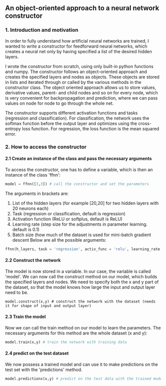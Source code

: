 ## An object-oriented approach to a neural network constructor
### 1. Introduction and motivation
In order to fully understand how artificial neural networks are trained, I wanted to write a constructor for feedforward neural networks, which creates a neural net only by having specified a list of the desired hidden layers.

I wrote the constructor from scratch, using only built-in python functions and numpy. The constructor follows an object-oriented approach and creates the specified layers and nodes as objects. These objects are stored in lists and iterated through or called by the various methods in the constructor class. The object oriented approach allows us to store values, derivative values, parent- and child nodes and so on for every node, which is very convenient for backpropagation and prediction, where we can pass values on node for node to go through the whole net.

The constructor supports different activation functions and tasks (regression and classification). For classification, the network uses the softmax function before the output layer and optimizes using the cross-entropy loss function. For regression, the loss function is the mean squared error.

### 2. How to access the constructor
#### 2.1 Create an instance of the class and pass the necessary arguments
To access the constructor, one has to define a variable, which is then an instance of the class 'ffnn':
```Python
model = ffnn([3,3]) # call the constructor and set the parameters
```

The arguments in brackets are:

1. List of the hidden layers (for example [20,20] for two hidden layers with 20 neurons each)
2. Task (regression or classification, default is regression)
3. Activation function (ReLU or softplus, default is ReLU)
4. Learning rate (step size for the adjustments in parameter learning. default is 0.1)
5. Batch size (how much of the dataset is used for mini-batch gradient descent
Below are all the possible arguments:

```Python
ffnn(h_layers, task = 'regression', activ_func = 'relu', learning_rate = 0.1, batch_size = 0.1)
```

#### 2.2 Construct the network
The model is now stored in a variable. In our case, the variable is called 'model'. We can now call the construct method on our model, which builds the specified layers and nodes. We need to specify both the x and y part of the dataset, so that the model knows how large the input and output layer need to be.

```Pyrhon
model.construct(x,y) # construct the network with the dataset (needs it for shape of input and output layer)
```

#### 2.3 Train the model
Now we can call the train method on our model to learn the parameters. The necessary arguments for this method are the whole dataset (x and y):

```Python
model.train(x,y) # train the network with training data
```

#### 2.4 predict on the test dataset
We now possess a trained model and can use it to make predictions on the test set with the 'predictions' method.

```Python
model.predictions(x,y) # predict on the test data with the trained model
```
